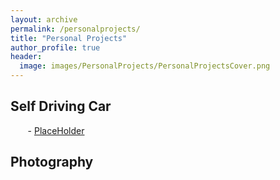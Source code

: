 ```yaml
---
layout: archive
permalink: /personalprojects/
title: "Personal Projects"
author_profile: true
header:
  image: images/PersonalProjects/PersonalProjectsCover.png
---
```


## Self Driving Car
&nbsp;&nbsp;&nbsp;&nbsp;&nbsp;&nbsp; - [PlaceHolder](404)

## Photography

